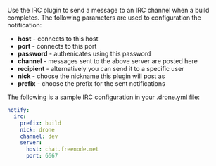 Use the IRC plugin to send a message to an IRC channel when a build completes.
The following parameters are used to configuration the notification:

* **host** - connects to this host
* **port** - connects to this port
* **password** - authenicates using this password
* **channel** - messages sent to the above server are posted here
* **recipient** - alternatively you can send it to a specific user
* **nick** - choose the nickname this plugin will post as
* **prefix** - choose the prefix for the sent notifications

The following is a sample IRC configuration in your .drone.yml file:

```yaml
notify:
  irc:
    prefix: build
    nick: drone
    channel: dev
    server:
      host: chat.freenode.net
      port: 6667
```
